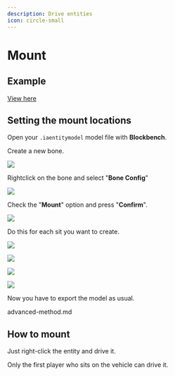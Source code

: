 ```yaml
---
description: Drive entities
icon: circle-small
---
```


# Mount

## Example


[View here](https://youtu.be/CVc4gk06KuI)


## Setting the mount locations

Open your `.iaentitymodel` model file with **Blockbench**.

Create a new bone.

![](<../../../.gitbook/assets/image (207).png>)

Rightclick on the bone and select "**Bone Config**"

![](<../../../.gitbook/assets/image (188).png>)

Check the "**Mount**" option and press "**Confirm**".

![](<../../../.gitbook/assets/image (157).png>)

Do this for each sit you want to create.

![](<../../../.gitbook/assets/image (68).png>)

![](<../../../.gitbook/assets/image (167).png>)

![](<../../../.gitbook/assets/image (89).png>)

![](<../../../.gitbook/assets/image (99).png>)

Now you have to export the model as usual.


<Card title="advanced-method.md" icon="text" href="/advanced-method.md/">
advanced-method.md
</Card>


## How to mount

Just right-click the entity and drive it.


<Warning>
Only the first player who sits on the vehicle can drive it.
</Warning>

